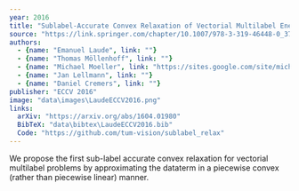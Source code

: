 ```yaml
---
year: 2016
title: "Sublabel-Accurate Convex Relaxation of Vectorial Multilabel Energies"
source: "https://link.springer.com/chapter/10.1007/978-3-319-46448-0_37"
authors:
  - {name: "Emanuel Laude", link: ""}
  - {name: "Thomas Möllenhoff", link: ""}
  - {name: "Michael Moeller", link: "https://sites.google.com/site/michaelmoellermath"}
  - {name: "Jan Lellmann", link: ""}
  - {name: "Daniel Cremers", link: ""}
publisher: "ECCV 2016"
image: "data\images\LaudeECCV2016.png"
links:
  arXiv: "https://arxiv.org/abs/1604.01980"
  BibTeX: "data\bibtex\LaudeECCV2016.bib"
  Code: "https://github.com/tum-vision/sublabel_relax"
---
```

We propose the first sub-label accurate convex relaxation for vectorial multilabel problems by approximating the dataterm in a piecewise convex (rather than piecewise linear) manner.
